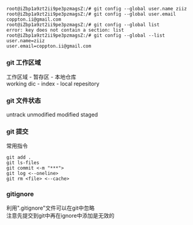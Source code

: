 ```
root@iZbp1a9zt2ii9pe3pzmagsZ:/# git config --global user.name ziiz
root@iZbp1a9zt2ii9pe3pzmagsZ:/# git config --global user.email coppton.ii@gmail.com
root@iZbp1a9zt2ii9pe3pzmagsZ:/# git config --global list
error: key does not contain a section: list
root@iZbp1a9zt2ii9pe3pzmagsZ:/# git config --global --list
user.name=ziiz
user.email=coppton.ii@gmail.com
```

### git 工作区域
工作区域 - 暂存区 - 本地仓库     
working dic - index - local repesitory
### git 文件状态

untrack unmodified modified staged

### git 提交
常用指令
```
git add .
git ls-files
git commit <-m "***">
git log <--oneline>
git rm <file> <--cache>
```

### gitignore

利用".gitignore"文件可以在git中忽略     
注意先提交到git中再在ignore中添加是无效的